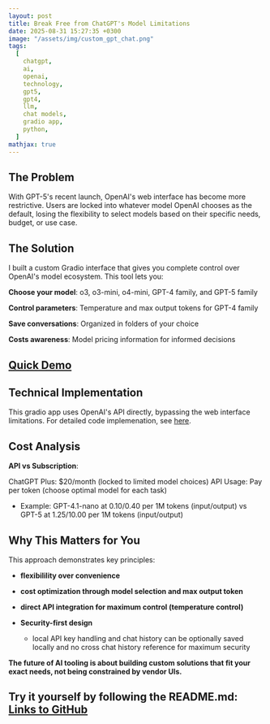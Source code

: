 ```yaml
---
layout: post
title: Break Free from ChatGPT's Model Limitations
date: 2025-08-31 15:27:35 +0300
image: "/assets/img/custom_gpt_chat.png"
tags:
  [
    chatgpt,
    ai,
    openai,
    technology,
    gpt5,
    gpt4,
    llm,
    chat models,
    gradio app,
    python,
  ]
mathjax: true
---
```


## The Problem

With GPT-5's recent launch, OpenAI's web interface has become more restrictive. Users are locked into whatever model OpenAI chooses as the default, losing the flexibility to select models based on their specific needs, budget, or use case.

## The Solution

I built a custom Gradio interface that gives you complete control over OpenAI's model ecosystem. This tool lets you:

**Choose your model**: o3, o3-mini, o4-mini, GPT-4 family, and GPT-5 family

**Control parameters**: Temperature and max output tokens for GPT-4 family

**Save conversations**: Organized in folders of your choice

**Costs awareness**: Model pricing information for informed decisions

## [Quick Demo]()

## Technical Implementation

This gradio app uses OpenAI's API directly, bypassing the web interface limitations. For detailed code implemenation, see [here](https://github.com/mdossett204/random-ai-projects/blob/custom_gpt_gradio_ui/custom_gpt_app/gradio_chat_app.py).

## Cost Analysis

**API vs Subscription**:

ChatGPT Plus: $20/month (locked to limited model choices)
API Usage: Pay per token (choose optimal model for each task)

- Example: GPT-4.1-nano at $0.10/$0.40 per 1M tokens (input/output) vs GPT-5 at $1.25/$10.00 per 1M tokens (input/output)

## Why This Matters for You

This approach demonstrates key principles:

- **flexibilility over convenience**

- **cost optimization through model selection and max output token**

- **direct API integration for maximum control (temperature control)**

- **Security-first design**
  - local API key handling and chat history can be optionally saved locally and no cross chat history reference for maximum security

**The future of AI tooling is about building custom solutions that fit your exact needs, not being constrained by vendor UIs.**

## Try it yourself by following the README.md: [Links to GitHub](https://github.com/mdossett204/random-ai-projects/tree/custom_gpt_gradio_ui/custom_gpt_app)
